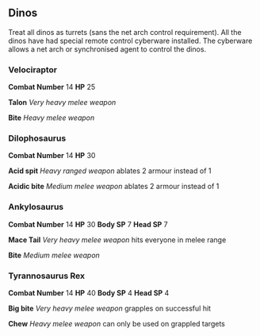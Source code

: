 ## Dinos

Treat all dinos as turrets (sans the net arch control requirement). All the dinos have had special remote control cyberware installed. The cyberware allows a net arch or synchronised agent to control the dinos.

### Velociraptor

**Combat Number** 14 **HP** 25

**Talon** *Very heavy melee weapon*

**Bite** *Heavy melee weapon*

### Dilophosaurus

**Combat Number** 14 **HP** 30

**Acid spit** *Heavy ranged weapon* ablates 2 armour instead of 1

**Acidic bite** *Medium melee weapon* ablates 2 armour instead of 1

### Ankylosaurus

**Combat Number** 14 **HP** 30 **Body SP** 7 **Head SP** 7

**Mace Tail** *Very heavy melee weapon* hits everyone in melee range

**Bite** *Medium melee weapon*

### Tyrannosaurus Rex

**Combat Number** 14 **HP** 40 **Body SP** 4 **Head SP** 4

**Big bite** *Very heavy melee weapon* grapples on successful hit

**Chew** *Heavy melee weapon* can only be used on grappled targets